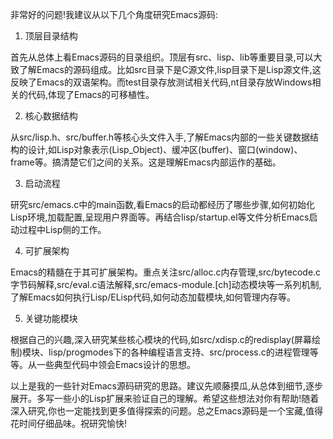 非常好的问题!我建议从以下几个角度研究Emacs源码:

1. 顶层目录结构

首先从总体上看Emacs源码的目录组织。顶层有src、lisp、lib等重要目录,可以大致了解Emacs的源码组成。比如src目录下是C源文件,lisp目录下是Lisp源文件,这反映了Emacs的双语架构。而test目录存放测试相关代码,nt目录存放Windows相关的代码,体现了Emacs的可移植性。

2. 核心数据结构

从src/lisp.h、src/buffer.h等核心头文件入手,了解Emacs内部的一些关键数据结构的设计,如Lisp对象表示(Lisp_Object)、缓冲区(buffer)、窗口(window)、frame等。搞清楚它们之间的关系。这是理解Emacs内部运作的基础。

3. 启动流程 

研究src/emacs.c中的main函数,看Emacs的启动都经历了哪些步骤,如何初始化Lisp环境,加载配置,呈现用户界面等。再结合lisp/startup.el等文件分析Emacs启动过程中Lisp侧的工作。

4. 可扩展架构

Emacs的精髓在于其可扩展架构。重点关注src/alloc.c内存管理,src/bytecode.c字节码解释,src/eval.c语法解释,src/emacs-module.[ch]动态模块等一系列机制,了解Emacs如何执行Lisp/ELisp代码,如何动态加载模块,如何管理内存等。

5. 关键功能模块

根据自己的兴趣,深入研究某些核心模块的代码,如src/xdisp.c的redisplay(屏幕绘制)模块、lisp/progmodes下的各种编程语言支持、src/process.c的进程管理等等。从一些典型代码中领会Emacs设计的思想。

以上是我的一些针对Emacs源码研究的思路。建议先顺藤摸瓜,从总体到细节,逐步展开。多写一些小的Lisp扩展来验证自己的理解。希望这些想法对你有帮助!随着深入研究,你也一定能找到更多值得探索的问题。总之Emacs源码是一个宝藏,值得花时间仔细品味。祝研究愉快!